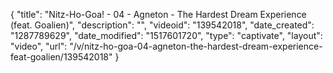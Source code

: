 {
    "title": "Nitz-Ho-Goa! - 04 - Agneton - The Hardest Dream Experience (feat. Goalien)",
    "description": "",
    "videoid": "139542018",
    "date_created": "1287789629",
    "date_modified": "1517601720",
    "type": "captivate",
    "layout": "video",
    "url": "\/v\/nitz-ho-goa-04-agneton-the-hardest-dream-experience-feat-goalien\/139542018"
}